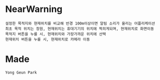 # NearWarning
    설정한 목적지와 현재위치를 비교해 반경 100m이상이면 알림 소리가 울리는 어플리케이션
    최초 목적 위치는 창원, 현재위치는 휴대기기의 위치에 찍히게되며, 현재위치로 화면이동
    목적지 버튼을 누를 시, 현재위치와 가장가까운 위치에 선택
    현재위치 버튼을 누를 시, 현재위치로 카메라 이동

# Made
    Yong Geun Park
